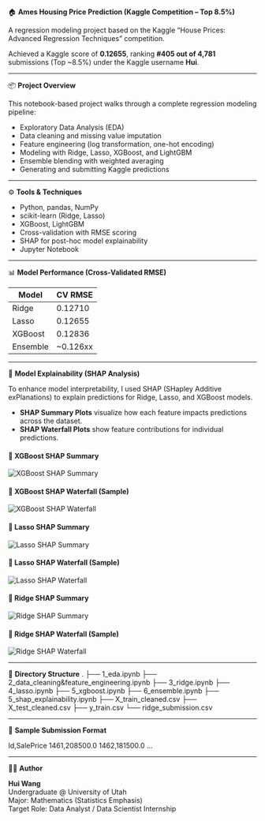 🏠 **Ames Housing Price Prediction (Kaggle Competition – Top 8.5%)**

A regression modeling project based on the Kaggle “House Prices: Advanced Regression Techniques” competition.

Achieved a Kaggle score of **0.12655**, ranking **#405 out of 4,781** submissions (Top ~8.5%) under the Kaggle username **Hui**.

---

📦 **Project Overview**

This notebook-based project walks through a complete regression modeling pipeline:

- Exploratory Data Analysis (EDA)
- Data cleaning and missing value imputation
- Feature engineering (log transformation, one-hot encoding)
- Modeling with Ridge, Lasso, XGBoost, and LightGBM
- Ensemble blending with weighted averaging
- Generating and submitting Kaggle predictions

---

⚙️ **Tools & Techniques**

- Python, pandas, NumPy  
- scikit-learn (Ridge, Lasso)  
- XGBoost, LightGBM  
- Cross-validation with RMSE scoring  
- SHAP for post-hoc model explainability  
- Jupyter Notebook

---

📊 **Model Performance (Cross-Validated RMSE)**

| Model     | CV RMSE   |
|-----------|-----------|
| Ridge     | 0.12710   |
| Lasso     | 0.12655   |
| XGBoost   | 0.12836   |
| Ensemble  | ~0.126xx  |

---

🧠 **Model Explainability (SHAP Analysis)**

To enhance model interpretability, I used SHAP (SHapley Additive exPlanations) to explain predictions for Ridge, Lasso, and XGBoost models.

- **SHAP Summary Plots** visualize how each feature impacts predictions across the dataset.
- **SHAP Waterfall Plots** show feature contributions for individual predictions.

#### 🔹 XGBoost SHAP Summary  
![XGBoost SHAP Summary](notebooks/XGBoost_shap_summary.png)

#### 🔹 XGBoost SHAP Waterfall (Sample)  
![XGBoost SHAP Waterfall](notebooks/XGBoost_shap_waterfall.png)

#### 🔹 Lasso SHAP Summary  
![Lasso SHAP Summary](notebooks/Lasso_shap_summary.png)

#### 🔹 Lasso SHAP Waterfall (Sample)  
![Lasso SHAP Waterfall](notebooks/Lasso_shap_waterfall.png)

#### 🔹 Ridge SHAP Summary  
![Ridge SHAP Summary](notebooks/Ridge_shap_summary.png)

#### 🔹 Ridge SHAP Waterfall (Sample)  
![Ridge SHAP Waterfall](notebooks/Ridge_shap_waterfall.png)

---

📁 **Directory Structure**
.
├── 1_eda.ipynb
├── 2_data_cleaning&feature_engineering.ipynb
├── 3_ridge.ipynb
├── 4_lasso.ipynb
├── 5_xgboost.ipynb
├── 6_ensemble.ipynb
├── 5_shap_explainability.ipynb
├── X_train_cleaned.csv
├── X_test_cleaned.csv
├── y_train.csv
└── ridge_submission.csv

---
📄 **Sample Submission Format**

Id,SalePrice
1461,208500.0
1462,181500.0
...

---

🙋‍♀️ **Author**

**Hui Wang**  
Undergraduate @ University of Utah  
Major: Mathematics (Statistics Emphasis)  
Target Role: Data Analyst / Data Scientist Internship

